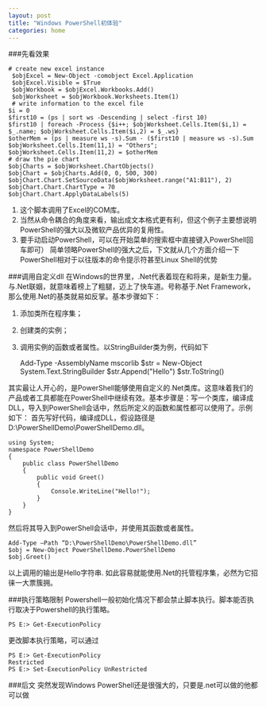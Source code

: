 ```yaml
---
layout: post
title: "Windows PowerShell初体验"
categories: home
---
```

###先看效果

    # create new excel instance
     $objExcel = New-Object -comobject Excel.Application
     $objExcel.Visible = $True
     $objWorkbook = $objExcel.Workbooks.Add()
     $objWorksheet = $objWorkbook.Worksheets.Item(1)
     # write information to the excel file
    $i = 0
    $first10 = (ps | sort ws -Descending | select -first 10)
    $first10 | foreach -Process {$i++; $objWorksheet.Cells.Item($i,1) = $_.name; $objWorksheet.Cells.Item($i,2) = $_.ws}
    $otherMem = (ps | measure ws -s).Sum - ($first10 | measure ws -s).Sum
    $objWorksheet.Cells.Item(11,1) = "Others"; $objWorksheet.Cells.Item(11,2) = $otherMem
    # draw the pie chart
    $objCharts = $objWorksheet.ChartObjects()
    $objChart = $objCharts.Add(0, 0, 500, 300)
    $objChart.Chart.SetSourceData($objWorksheet.range("A1:B11"), 2)
    $objChart.Chart.ChartType = 70
    $objChart.Chart.ApplyDataLabels(5)

1. 这个脚本调用了Excel的COM库。
2. 当然从命令耦合的角度来看，输出成文本格式更有利，但这个例子主要想说明PowerShell的强大以及微软产品优异的复用性。
3. 要手动启动PowerShell，可以在开始菜单的搜索框中直接键入PowerShell回车即可）
简单领略PowerShell的强大之后，下文就从几个方面介绍一下PowerShell相对于以往版本的命令提示符甚至Linux Shell的优势

###调用自定义dll
在Windows的世界里，.Net代表着现在和将来，是新生力量。与.Net联姻，就意味着榜上了粗腿，迈上了快车道。号称基于.Net Framework，
那么使用.Net的基类就易如反掌。基本步骤如下：
1. 添加类所在程序集；
2. 创建类的实例；
3. 调用实例的函数或者属性。以StringBuilder类为例，代码如下


    Add-Type -AssemblyName mscorlib
    $str = New-Object System.Text.StringBuilder
    $str.Append("Hello")
    $str.ToString()

其实最让人开心的，是PowerShell能够使用自定义的.Net类库。这意味着我们的产品或者工具都能在PowerShell中继续有效。基本步骤是：写一个类库，编译成DLL，导入到PowerShell会话中，然后所定义的函数和属性都可以使用了。示例如下：
首先写好代码，编译成DLL，假设路径是D:\PowerShellDemo\PowerShellDemo.dll。

    using System;
    namespace PowerShellDemo
    {
        public class PowerShellDemo
        {
            public void Greet()
            {
                Console.WriteLine("Hello!");
            }
        }
    }

然后将其导入到PowerShell会话中，并使用其函数或者属性。

    Add-Type –Path “D:\PowerShellDemo\PowerShellDemo.dll”
    $obj = New-Object PowerShellDemo.PowerShellDemo
    $obj.Greet()


以上调用的输出是Hello字符串.
如此容易就能使用.Net的托管程序集，必然为它招徕一大票簇拥。

###执行策略限制
Powershell一般初始化情况下都会禁止脚本执行。脚本能否执行取决于Powershell的执行策略。


    PS E:> Get-ExecutionPolicy

更改脚本执行策略，可以通过


    PS E:> Get-ExecutionPolicy
    Restricted
    PS E:> Set-ExecutionPolicy UnRestricted

###后文
突然发现Windows PowerShell还是很强大的，只要是.net可以做的他都可以做
